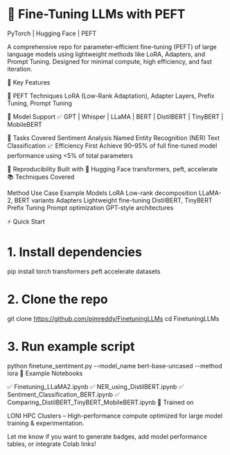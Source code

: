 # 🧠 Fine-Tuning LLMs with PEFT

PyTorch | Hugging Face | PEFT

A comprehensive repo for parameter-efficient fine-tuning (PEFT) of large language models using lightweight methods like LoRA, Adapters, and Prompt Tuning. Designed for minimal compute, high efficiency, and fast iteration.
   
🚀 Key Features

🔧 PEFT Techniques
LoRA (Low-Rank Adaptation), Adapter Layers, Prefix Tuning, Prompt Tuning

🧬 Model Support
✅ GPT | Whisper | LLaMA | BERT | DistilBERT | TinyBERT | MobileBERT

📂 Tasks Covered
Sentiment Analysis
Named Entity Recognition (NER)
Text Classification
📈 Efficiency First
Achieve 90–95% of full fine-tuned model performance
using <5% of total parameters

🧪 Reproducibility
Built with 🤗 Hugging Face transformers, peft, accelerate
📚 Techniques Covered

Method	Use Case	Example Models
LoRA	Low-rank decomposition	LLaMA-2, BERT variants
Adapters	Lightweight fine-tuning	DistilBERT, TinyBERT
Prefix Tuning	Prompt optimization	GPT-style architectures

⚡ Quick Start

# 1. Install dependencies
pip install torch transformers peft accelerate datasets

# 2. Clone the repo
git clone https://github.com/pjmreddy/FinetuningLLMs
cd FinetuningLLMs

# 3. Run example script
python finetune_sentiment.py --model_name bert-base-uncased --method lora
🧠 Example Notebooks

✅ Finetuning_LLaMA2.ipynb
✅ NER_using_DistilBERT.ipynb
✅ Sentiment_Classification_BERT.ipynb
✅ Comparing_DistilBERT_TinyBERT_MobileBERT.ipynb
📍 Trained on

LONI HPC Clusters – High-performance compute optimized for large model training & experimentation.

Let me know if you want to generate badges, add model performance tables, or integrate Colab links!
